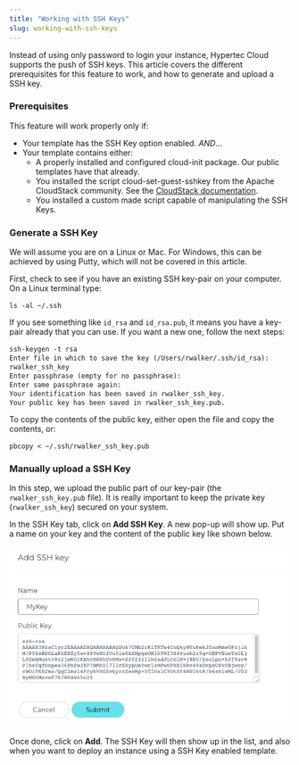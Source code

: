 ```yaml
---
title: "Working with SSH Keys"
slug: working-with-ssh-keys
---
```



Instead of using only password to login your instance, Hypertec Cloud supports the push of SSH keys. This article covers the different prerequisites for this feature to work, and how to generate and upload a SSH key.

### Prerequisites
This feature will work properly only if:
- Your template has the SSH Key option enabled. *AND*...
- Your template contains either:
   - A properly installed and configured cloud-init package. Our public templates have that already.
   - You installed the script cloud-set-guest-sshkey from the Apache CloudStack community. See the [CloudStack documentation](http://cloudstack-administration.readthedocs.org/en/4.4/virtual_machines.html?highlight=authentication#using-ssh-keys-for-authentication).
   - You installed a custom made script capable of manipulating the SSH Keys.

### Generate a SSH Key
We will assume you are on a Linux or Mac. For Windows, this can be achieved by using Putty, which will not be covered in this article.

First, check to see if you have an existing SSH key-pair on your computer. On a Linux terminal type:

```
ls -al ~/.ssh
```

If you see something like `id_rsa` and `id_rsa.pub`, it means you have a key-pair already that you can use. If you want a new one, follow the next steps:

```
ssh-keygen -t rsa
Enter file in which to save the key (/Users/rwalker/.ssh/id_rsa): rwalker_ssh_key
Enter passphrase (empty for no passphrase):
Enter same passphrase again:
Your identification has been saved in rwalker_ssh_key.
Your public key has been saved in rwalker_ssh_key.pub.
```

To copy the contents of the public key, either open the file and copy the contents, or:

```
pbcopy < ~/.ssh/rwalker_ssh_key.pub
```

### Manually upload a SSH Key
In this step, we upload the public part of our key-pair (the `rwalker_ssh_key.pub` file). It is really important to keep the private key (`rwalker_ssh_key`) secured on your system.

In the SSH Key tab, click on **Add SSH Key**. A new pop-up will show up. Put a name on your key and the content of the public key like shown below.

![Add SSH key](/assets/add-an-ssh-key-en.png)

Once done, click on **Add**. The SSH Key will then show up in the list, and also when you want to deploy an instance using a SSH Key enabled template.
